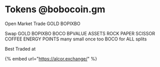 # Tokens @bobocoin.gm

Open Market Trade
GOLD
BOPIXBO 

Swap
GOLD
BOPIXBO
BOCO
BPVALUE
ASSETS
ROCK
PAPER
SCISSOR
COFFEE
ENERGY
POINTS
many small once too BOCO for ALL splits

Best Traded at 

{% embed url="https://alcor.exchange/" %}
